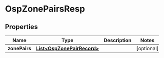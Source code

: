 # OspZonePairsResp

## Properties
Name | Type | Description | Notes
------------ | ------------- | ------------- | -------------
**zonePairs** | [**List&lt;OspZonePairRecord&gt;**](OspZonePairRecord.md) |  |  [optional]
